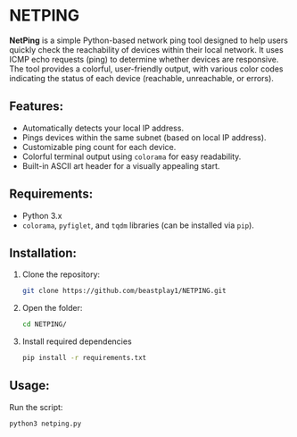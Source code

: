 # NETPING

**NetPing** is a simple Python-based network ping tool designed to help users quickly check the reachability of devices within their local network. It uses ICMP echo requests (ping) to determine whether devices are responsive. The tool provides a colorful, user-friendly output, with various color codes indicating the status of each device (reachable, unreachable, or errors).

## Features:
- Automatically detects your local IP address.
- Pings devices within the same subnet (based on local IP address).
- Customizable ping count for each device.
- Colorful terminal output using `colorama` for easy readability.
- Built-in ASCII art header for a visually appealing start.

## Requirements:
- Python 3.x
- `colorama`, `pyfiglet`, and `tqdm` libraries (can be installed via `pip`).

## Installation:
1. Clone the repository:
   ```bash
   git clone https://github.com/beastplay1/NETPING.git
2. Open the folder:
   ```bash
   cd NETPING/
3. Install required dependencies
   ```bash
   pip install -r requirements.txt
   ```

## Usage:
Run the script:
   ```bash
   python3 netping.py
   ```
